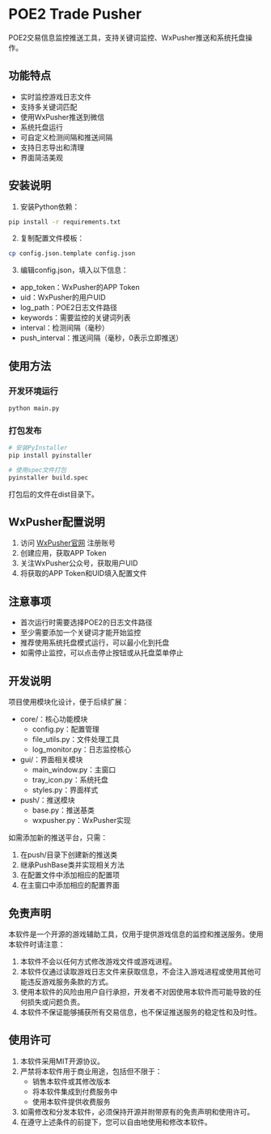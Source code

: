 # POE2 Trade Pusher

POE2交易信息监控推送工具，支持关键词监控、WxPusher推送和系统托盘操作。

## 功能特点

- 实时监控游戏日志文件
- 支持多关键词匹配
- 使用WxPusher推送到微信
- 系统托盘运行
- 可自定义检测间隔和推送间隔
- 支持日志导出和清理
- 界面简洁美观

## 安装说明

1. 安装Python依赖：
```bash
pip install -r requirements.txt
```

2. 复制配置文件模板：
```bash
cp config.json.template config.json
```

3. 编辑config.json，填入以下信息：
- app_token：WxPusher的APP Token
- uid：WxPusher的用户UID
- log_path：POE2日志文件路径
- keywords：需要监控的关键词列表
- interval：检测间隔（毫秒）
- push_interval：推送间隔（毫秒，0表示立即推送）

## 使用方法

### 开发环境运行

```bash
python main.py
```

### 打包发布

```bash
# 安装PyInstaller
pip install pyinstaller

# 使用spec文件打包
pyinstaller build.spec
```

打包后的文件在dist目录下。

## WxPusher配置说明

1. 访问 [WxPusher官网](https://wxpusher.zjiecode.com) 注册账号
2. 创建应用，获取APP Token
3. 关注WxPusher公众号，获取用户UID
4. 将获取的APP Token和UID填入配置文件

## 注意事项

- 首次运行时需要选择POE2的日志文件路径
- 至少需要添加一个关键词才能开始监控
- 推荐使用系统托盘模式运行，可以最小化到托盘
- 如需停止监控，可以点击停止按钮或从托盘菜单停止

## 开发说明

项目使用模块化设计，便于后续扩展：

- core/：核心功能模块
  - config.py：配置管理
  - file_utils.py：文件处理工具
  - log_monitor.py：日志监控核心
- gui/：界面相关模块
  - main_window.py：主窗口
  - tray_icon.py：系统托盘
  - styles.py：界面样式
- push/：推送模块
  - base.py：推送基类
  - wxpusher.py：WxPusher实现

如需添加新的推送平台，只需：
1. 在push/目录下创建新的推送类
2. 继承PushBase类并实现相关方法
3. 在配置文件中添加相应的配置项
4. 在主窗口中添加相应的配置界面

## 免责声明

本软件是一个开源的游戏辅助工具，仅用于提供游戏信息的监控和推送服务。使用本软件时请注意：

1. 本软件不会以任何方式修改游戏文件或游戏进程。
2. 本软件仅通过读取游戏日志文件来获取信息，不会注入游戏进程或使用其他可能违反游戏服务条款的方式。
3. 使用本软件的风险由用户自行承担，开发者不对因使用本软件而可能导致的任何损失或问题负责。
4. 本软件不保证能够捕获所有交易信息，也不保证推送服务的稳定性和及时性。

## 使用许可

1. 本软件采用MIT开源协议。
2. 严禁将本软件用于商业用途，包括但不限于：
   - 销售本软件或其修改版本
   - 将本软件集成到付费服务中
   - 使用本软件提供收费服务
3. 如需修改和分发本软件，必须保持开源并附带原有的免责声明和使用许可。
4. 在遵守上述条件的前提下，您可以自由地使用和修改本软件。
